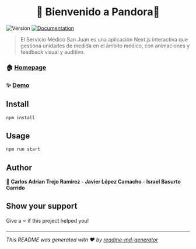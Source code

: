 <h1 align="center"> 👋 Bienvenido a Pandora👋 </h1>
<p>
  <img alt="Version" src="https://img.shields.io/badge/version-0.1.0-blue.svg?cacheSeconds=2592000" />
  <a href="https://www.canva.com/design/DAGgtSVntCs/_0dsfkklnXZCtMRpdYVlOQ/edit?utm_content=DAGgtSVntCs&utm_campaign=designshare&utm_medium=link2&utm_source=sharebutton" target="_blank">
    <img alt="Documentation" src="https://img.shields.io/badge/documentation-yes-brightgreen.svg" />
  </a>
</p>

> El Servicio Médico San Juan es una aplicación Next.js interactiva que gestiona unidades de medida en el ámbito médico, con animaciones y feedback visual y auditivo.

### 🏠 [Homepage](https://sanjuandelrio.sytes.net/)

### ✨ [Demo](https://sanjuandelrio.sytes.net/)

## Install

```sh
npm install
```

## Usage

```sh
npm run start
```

## Author

👤 **Carlos Adrian Trejo Ramirez - Javier López Camacho - Israel Basurto Garrido**


## Show your support

Give a ⭐️ if this project helped you!

***
_This README was generated with ❤️ by [readme-md-generator](https://github.com/kefranabg/readme-md-generator)_